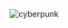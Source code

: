 ![cyberpunk](https://user-images.githubusercontent.com/105924972/228486474-a8bffb7b-b976-4e60-ba73-53c0b56eac75.gif)
